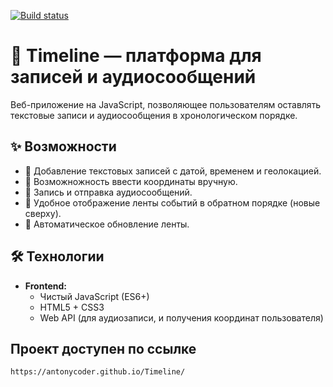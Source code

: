 [![Build status](https://ci.appveyor.com/api/projects/status/mo4q30h9pd1lls25?svg=true)](https://ci.appveyor.com/project/AntonyCoder/timeline)


# 📅 Timeline — платформа для записей и аудиосообщений  

Веб-приложение на JavaScript, позволяющее пользователям оставлять текстовые записи и аудиосообщения в хронологическом порядке.  

## ✨ Возможности  
- 📝 Добавление текстовых записей с датой, временем и геолокацией. 
- 📝 Возможножность ввести координаты вручную. 
- 🎤 Запись и отправка аудиосообщений.  
- 📅 Удобное отображение ленты событий в обратном порядке (новые сверху).  
- 🔄 Автоматическое обновление ленты.  

## 🛠 Технологии  
- **Frontend:**  
  - Чистый JavaScript (ES6+)  
  - HTML5 + CSS3  
  - Web API (для аудиозаписи, и получения координат пользователя)  


## Проект доступен по ссылке

    https://antonycoder.github.io/Timeline/ 

